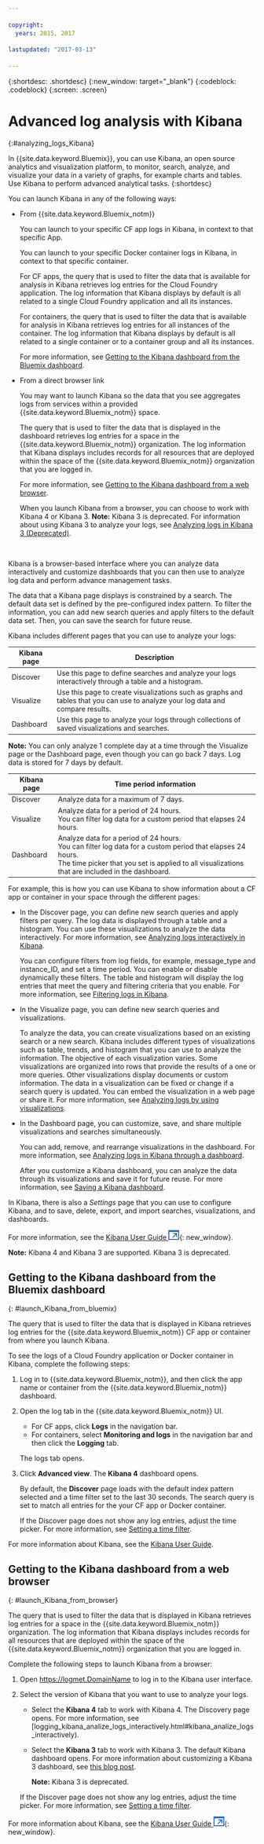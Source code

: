 ```yaml
---

copyright:
  years: 2015, 2017

lastupdated: "2017-03-13"

---
```



{:shortdesc: .shortdesc}
{:new_window: target="_blank"}
{:codeblock: .codeblock}
{:screen: .screen}

# Advanced log analysis with Kibana
{:#analyzing_logs_Kibana}

In {{site.data.keyword.Bluemix}}, you can use Kibana, an open source analytics and visualization platform, to monitor, search, analyze, and visualize your data in a variety of graphs, for example charts and tables. Use Kibana to perform advanced analytical tasks.
{:shortdesc}

You can launch Kibana in any of the following ways:

* From {{site.data.keyword.Bluemix_notm}}

    You can launch to your specific CF app logs in Kibana, in context to that specific App.
    
    You can launch to your specific Docker container logs in Kibana, in context to that specific container. 
    
    For CF apps, the query that is used to filter the data that is available for analysis in Kibana retrieves log entries for the Cloud Foundry application. The log information that Kibana displays by default is all related to a single Cloud Foundry application and all its instances. 
    
    For containers, the query that is used to filter the data that is available for analysis in Kibana retrieves log entries for all instances of the container. The log information that Kibana displays by default is all related to a single container or to a container group and all its instances. 
    
    For more information, see [Getting to the Kibana dashboard from the Bluemix dashboard](logging_analyzing_logs_Kibana.html#launch_Kibana_from_bluemix).

* From a direct browser link

    You may want to launch Kibana so the data that you see aggregates logs from services within a provided {{site.data.keyword.Bluemix_notm}} space.
    
    The query that is used to filter the data that is displayed in the dashboard retrieves log entries for a space in the 
    {{site.data.keyword.Bluemix_notm}} organization. The log information that Kibana displays includes records for 
    all resources that are deployed within the space of the {{site.data.keyword.Bluemix_notm}} organization that you are logged in. 
    
    For more information, see [Getting to the Kibana dashboard from a web browser](logging_analyzing_logs_Kibana.html#launch_Kibana_from_browser).
    
    When you launch Kibana from a browser, you can choose to work with Kibana 4 or Kibana 3. **Note:** Kibana 3 is deprecated. For information about using Kibana 3 to analyze your logs, see [Analyzing logs in Kibana 3 (Deprecated)](../logging_view_kibana3.html#analyzing_logs_Kibana3).

<br>    

Kibana is a browser-based interface where you can analyze data interactively and customize dashboards that you can then use to analyze log data and perform advance management tasks. 

The data that a Kibana page displays is constrained by a search. The default data set is defined by the pre-configured index pattern. To filter the information, you can add new search queries and apply filters to the default data set. Then, you can save the search for future reuse. 

Kibana includes different pages that you can use to analyze your logs:

| Kibana page | Description |
|-------------|-------------|
| Discover | Use this page to define searches and analyze your logs interactively through a table and a histogram. |
| Visualize | Use this page to create visualizations such as graphs and tables that you can use to analyze your log data and compare results.  |
| Dashboard | Use this page to analyze your logs through collections of saved visualizations and searches.  |

**Note:** You can only analyze 1 complete day at a time through the Visualize page or the Dashboard page, even though you can go back 7 days. Log data is stored for 7 days by default. 

| Kibana page | Time period information |
|-------------|-------------------------|
| Discover | Analyze data for a maximum of 7 days. |
| Visualize | Analyze data for a period of 24 hours. <br> You can filter log data for a custom period that elapses 24 hours.  |
| Dashboard | Analyze data for a period of 24 hours. <br> You can filter log data for a custom period that elapses 24 hours. <br> The time picker that you set is applied to all visualizations that are included in the dashboard. |


For example, this is how you can use Kibana to show information about a CF app or container in your space through the different pages:

* In the Discover page, you can define new search queries and apply filters per query. The log data is displayed through a table and a  histogram. You can use these visualizations to analyze the data interactively. For more information, see [Analyzing logs interactively in Kibana](logging_kibana_analize_logs_interactively.html#kibana_analize_logs_interactively).

    You can configure filters from log fields, for example, message_type and instance_ID, and set a time period. You can enable or disable dynamically these filters. The table and histogram will display the log entries that meet the query and filtering criteria that you enable. For more information, see [Filtering logs in Kibana](logging_kibana_filtering_logs.html#kibana_filtering_logs).
    
* In the Visualize page, you can define new search queries and visualizations.

    To analyze the data, you can create visualizations based on an existing search or a new search. Kibana includes different types of visualizations such as table, trends, and histogram that you can use to analyze the information. The objective of each visualization varies. Some visualizations are organized into rows that provide the results of a one or more queries. Other visualizations display documents or custom information. The data in a visualization can be fixed or change if a search query is updated. You can embed the visualization in a web page or share it. For more information, see [Analyzing logs by using visualizations](logging_kibana_visualizations.html#logging_kibana_visualizations).

* In the Dashboard page, you can customize, save, and share multiple visualizations and searches simultaneously. 

    You can add, remove, and rearrange visualizations in the dashboard. For more information, see [Analyzing logs in Kibana through a dashboard](logging_kibana_analize_logs_dashboard.html#kibana_analize_logs_dashboard).
    
    After you customize a Kibana dashboard, you can analyze the data through its visualizations and save it for future reuse. For more information, see [Saving a Kibana dashboard](logging_kibana_analize_logs_dashboard.html#save_Kibana_dashboard).

In Kibana, there is also a *Settings* page that you can use to configure Kibana, and to save, delete, export, and import searches, visualizations, and dashboards.

For more information, see the [Kibana User Guide ![External link icon](../../../icons/launch-glyph.svg "External link icon")](https://www.elastic.co/guide/en/kibana/4.1/index.html){: new_window}.

**Note:** Kibana 4 and Kibana 3 are supported. Kibana 3 is deprecated.


##  Getting to the Kibana dashboard from the Bluemix dashboard
{: #launch_Kibana_from_bluemix}

The query that is used to filter the data that is displayed in Kibana retrieves log entries for the {{site.data.keyword.Bluemix_notm}} CF app or container from where you launch Kibana. 

To see the logs of a Cloud Foundry application or Docker container in Kibana, complete the following steps:

1. Log in to {{site.data.keyword.Bluemix_notm}}, and then click the app name or container from the {{site.data.keyword.Bluemix_notm}} dashboard. 
    
2. Open the log tab in the {{site.data.keyword.Bluemix_notm}} UI.

    * For CF apps, click **Logs** in the navigation bar. 
    * For containers, select **Monitoring and logs** in the navigation bar and then click the **Logging** tab. 
    
    The logs tab opens. 
    
3. Click **Advanced view**. The **Kibana 4** dashboard opens.

    By default, the **Discover** page loads with the default index pattern selected and a time filter set to the last 30 seconds. The search query is set to match all entries for the your CF app or Docker container.

    If the Discover page does not show any log entries, adjust the time picker. For more information, see [Setting a time filter](logging_kibana_set_time_filter.html#set_time_filter).

For more information about Kibana, see the [Kibana User Guide](https://www.elastic.co/guide/en/kibana/current/index.html).

##  Getting to the Kibana dashboard from a web browser
{: #launch_Kibana_from_browser}

The query that is used to filter the data that is displayed in Kibana retrieves log entries for a space in the {{site.data.keyword.Bluemix_notm}} organization. The log information that Kibana displays includes records for all resources that are deployed within the space of the {{site.data.keyword.Bluemix_notm}} organization that you are logged in.

Complete the following steps to launch Kibana from a browser:

1. Open [https://logmet.<span class="keyword" data-hd-keyref="DomainName">DomainName</span>](https://logmet.{DomainName}) to log in to the Kibana user interface.

2. Select the version of Kibana that you want to use to analyze your logs.
    * Select the **Kibana 4** tab to work with Kibana 4. The Discovery page opens. For more information, see [logging_kibana_analize_logs_interactively.html#kibana_analize_logs_interactively).
    * Select the **Kibana 3** tab to work with Kibana 3. The default Kibana dashboard opens. For more information about customizing a Kibana 3 dashboard, see [this blog post](https://www.ibm.com/blogs/bluemix/2015/09/creating-custom-kibana-dashboard-in-bluemix/).
     
        **Note:** Kibana 3 is deprecated.

    If the Discover page does not show any log entries, adjust the time picker. For more information, see [Setting a time filter](logging_kibana_set_time_filter.html#set_time_filter).

For more information about Kibana, see the [Kibana User Guide ![External link icon](../../../icons/launch-glyph.svg "External link icon")](https://www.elastic.co/guide/en/kibana/4.1/index.html){: new_window}.

